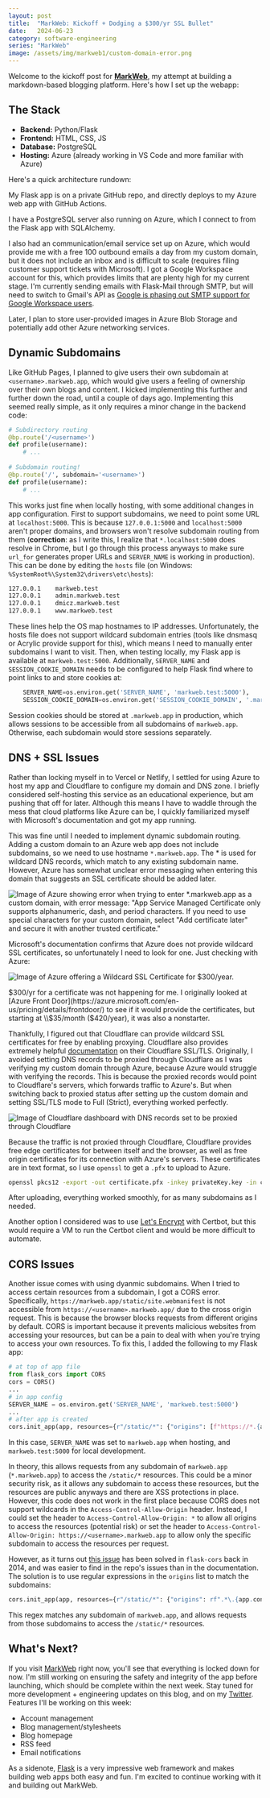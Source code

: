 ```yaml
---
layout: post
title:  "MarkWeb: Kickoff + Dodging a $300/yr SSL Bullet"
date:   2024-06-23
category: software-engineering
series: "MarkWeb"
image: /assets/img/markweb1/custom-domain-error.png
---
```


Welcome to the kickoff post for [**MarkWeb**](https://markweb.app), my attempt at building a markdown-based blogging platform. Here's how I set up the webapp:

## The Stack

- **Backend:** Python/Flask
- **Frontend:** HTML, CSS, JS
- **Database:** PostgreSQL
- **Hosting:** Azure (already working in VS Code and more familiar with Azure)

Here's a quick architecture rundown:

My Flask app is on a private GitHub repo, and directly deploys to my Azure web app with GitHub Actions.

I have a PostgreSQL server also running on Azure, which I connect to from the Flask app with SQLAlchemy.

I also had an communication/email service set up on Azure, which would provide me with a free 100 outbound emails a day from my custom domain, but it does not include an inbox and is difficult to scale (requires filing customer support tickets with Microsoft). I got a Google Workspace account for this, which provides limits that are plenty high for my current stage. I'm currently sending emails with Flask-Mail through SMTP, but will need to switch to Gmail's API as [Google is phasing out SMTP support for Google Workspace users](https://workspaceupdates.googleblog.com/2023/09/winding-down-google-sync-and-less-secure-apps-support.html).

Later, I plan to store user-provided images in Azure Blob Storage and potentially add other Azure networking services.

## Dynamic Subdomains

Like GitHub Pages, I planned to give users their own subdomain at `<username>.markweb.app`, which would give users a feeling of ownership over their own blogs and content. I kicked implementing this further and further down the road, until a couple of days ago. Implementing this seemed really simple, as it only requires a minor change in the backend code:

```python
# Subdirectory routing
@bp.route('/<username>')
def profile(username):
    # ...
    
# Subdomain routing!
@bp.route('/', subdomain='<username>')
def profile(username):
    # ...
```

This works just fine when locally hosting, with some additional changes in app configuration. First to support subdomains, we need to point some URL at `localhost:5000`. This is because `127.0.0.1:5000` and `localhost:5000` aren't proper domains, and browsers won't resolve subdomain routing from them (**correction**: as I write this, I realize that `*.localhost:5000` does resolve in Chrome, but I go through this process anyways to make sure `url_for` generates proper URLs and `SERVER_NAME` is working in production). This can be done by editing the `hosts` file (on Windows: `%SystemRoot%\System32\drivers\etc\hosts`):

```bash
127.0.0.1    markweb.test
127.0.0.1    admin.markweb.test
127.0.0.1    dmicz.markweb.test
127.0.0.1    www.markweb.test
```

These lines help the OS map hostnames to IP addresses. Unfortunately, the hosts file does not support wildcard subdomain entries (tools like dnsmasq or Acrylic provide support for this), which means I need to manually enter subdomains I want to visit. Then, when testing locally, my Flask app is available at `markweb.test:5000`. Additionally, `SERVER_NAME` and `SESSION_COOKIE_DOMAIN` needs to be configured to help Flask find where to point links to and store cookies at:

```python
    SERVER_NAME=os.environ.get('SERVER_NAME', 'markweb.test:5000'),
    SESSION_COOKIE_DOMAIN=os.environ.get('SESSION_COOKIE_DOMAIN', '.markweb.test:5000'),
```

Session cookies should be stored at `.markweb.app` in production, which allows sessions to be accessible from all subdomains of `markweb.app`. Otherwise, each subdomain would store sessions separately.

## DNS + SSL Issues

Rather than locking myself in to Vercel or Netlify, I settled for using Azure to host my app and Cloudflare to configure my domain and DNS zone. I briefly considered self-hosting this service as an educational experience, but am pushing that off for later. Although this means I have to waddle through the mess that cloud platforms like Azure can be, I quickly familiarized myself with Microsoft's documentation and got my app running.

This was fine until I needed to implement dynamic subdomain routing. Adding a custom domain to an Azure web app does not include subdomains, so we need to use hostname `*.markweb.app`. The * is used for wildcard DNS records, which match to any existing subdomain name. However, Azure has somewhat unclear error messaging when entering this domain that suggests an SSL certificate should be added later.

![Image of Azure showing error when trying to enter *.markweb.app as a custom domain, with error message: "App Service Managed Certificate only supports alphanumeric, dash, and period characters. If you need to use special characters for your custom domain, select "Add certificate later" and secure it with another trusted certificate."](/assets/img/markweb1/custom-domain-error.png)

Microsoft's documentation confirms that Azure does not provide wildcard SSL certificates, so unfortunately I need to look for one. Just checking with Azure:

![Image of Azure offering a Wildcard SSL Certificate for $300/year.](/assets/img/markweb1/azure-create-ssl-certificate.png)

$300/yr for a certificate was not happening for me. I originally looked at [Azure Front Door](https://azure.microsoft.com/en-us/pricing/details/frontdoor/) to see if it would provide the certificates, but starting at \\$35/month ($420/year), it was also a nonstarter.

Thankfully, I figured out that Cloudflare can provide wildcard SSL certificates for free by enabling proxying. Cloudflare also provides extremely helpful [documentation](https://developers.cloudflare.com/ssl/) on their Cloudflare SSL/TLS. Originally, I avoided setting DNS records to be proxied through Cloudflare as I was verifying my custom domain through Azure, because Azure would struggle with verifying the records. This is because the proxied records would point to Cloudflare's servers, which forwards traffic to Azure's. But when switching back to proxied status after setting up the custom domain and setting SSL/TLS mode to Full (Strict), everything worked perfectly.

![Image of Cloudflare dashboard with DNS records set to be proxied through Cloudflare](/assets/img/markweb1/cloudflare-dashboard-proxy.png)

Because the traffic is not proxied through Cloudflare, Cloudflare provides free edge certificates for between itself and the browser, as well as free origin certificates for its connection with Azure's servers. These certificates are in text format, so I use `openssl` to get a `.pfx` to upload to Azure.

```bash
openssl pkcs12 -export -out certificate.pfx -inkey privateKey.key -in certificate.crt
```

After uploading, everything worked smoothly, for as many subdomains as I needed. 

Another option I considered was to use [Let's Encrypt](https://letsencrypt.org/) with Certbot, but this would require a VM to run the Certbot client and would be more difficult to automate.

## CORS Issues

Another issue comes with using dyanmic subdomains. When I tried to access certain resources from a subdomain, I got a CORS error. Specifically, `https://markweb.app/static/site.webmanifest` is not accessible from `https://<username>.markweb.app/` due to the cross origin request. This is because the browser blocks requests from different origins by default. CORS is important because it prevents malicious websites from accessing your resources, but can be a pain to deal with when you're trying to access your own resources. To fix this, I added the following to my Flask app:

```python
# at top of app file
from flask_cors import CORS
cors = CORS()
...
# in app config
SERVER_NAME = os.environ.get('SERVER_NAME', 'markweb.test:5000')
...
# after app is created
cors.init_app(app, resources={r"/static/*": {"origins": [f"https://*.{app.config['SERVER_NAME']}", f"http://*.{app.config['SERVER_NAME']}"]}})
```

In this case, `SERVER_NAME` was set to `markweb.app` when hosting, and `markweb.test:5000` for local development.

In theory, this allows requests from any subdomain of `markweb.app` (`*.markweb.app`) to access the `/static/*` resources. This could be a minor security risk, as it allows any subdomain to access these resources, but the resources are public anyways and there are XSS protections in place. However, this code does not work in the first place because CORS does not support wildcards in the `Access-Control-Allow-Origin` header. Instead, I could set the header to `Access-Control-Allow-Origin: *` to allow all origins to access the resources (potential risk) or set the header to `Access-Control-Allow-Origin: https://<username>.markweb.app` to allow only the specific subdomain to access the resources per request.

However, as it turns out [this issue](https://github.com/corydolphin/flask-cors/issues/54) has been solved in `flask-cors` back in 2014, and was easier to find in the repo's issues than in the documentation. The solution is to use regular expressions in the `origins` list to match the subdomains:

```python
cors.init_app(app, resources={r"/static/*": {"origins": rf".*\.{app.config['SERVER_NAME']}"}})
```

This regex matches any subdomain of `markweb.app`, and allows requests from those subdomains to access the `/static/*` resources.

## What's Next?

If you visit [MarkWeb](https://markweb.app/) right now, you'll see that everything is locked down for now. I'm still working on ensuring the safety and integrity of the app before launching, which should be complete within the next week. Stay tuned for more development + engineering updates on this blog, and on my [Twitter](https://x.com/dennis_miczek). Features I'll be working on this week:
- Account management
- Blog management/stylesheets
- Blog homepage
- RSS feed
- Email notifications

As a sidenote, [Flask](https://flask.palletsprojects.com/en/3.0.x/) is a very impressive web framework and makes building web apps both easy and fun. I'm excited to continue working with it and building out MarkWeb.